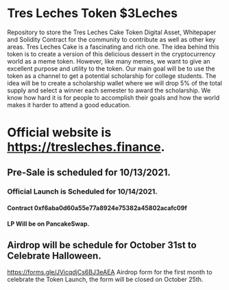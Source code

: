# Tres Leches Token $3Leches
Repository to store the Tres Leches Cake Token Digital Asset, Whitepaper and Solidity Contract for the community to contribute as well as other key areas.
Tres Leches Cake is a fascinating and rich one. The idea behind this token is to create a version of this delicious dessert in the cryptocurrency world as a meme token. However, like many memes, we want to give an excellent purpose and utility to the token. Our main goal will be to use the token as a channel to get a potential scholarship for college students. The idea will be to create a scholarship wallet where we will drop 5% of the total supply and select a winner each semester to award the scholarship. We know how hard it is for people to accomplish their goals and how the world makes it harder to attend a good education.

# Official website is https://tresleches.finance.
## Pre-Sale is scheduled for 10/13/2021.
### Official Launch is Scheduled for 10/14/2021.
#### Contract <b>0xf6aba0d60a55e77a8924e75382a45802acafc09f</b>
#### LP Will be on PancakeSwap.


## Airdrop will be schedule for October 31st to Celebrate Halloween.
https://forms.gle/JVicqdjCs6BJ3eAEA Airdrop form for the first month to celebrate the Token Launch, the form will be closed on October 25th.

